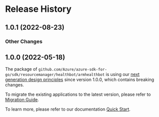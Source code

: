 # Release History

## 1.0.1 (2022-08-23)
### Other Changes


## 1.0.0 (2022-05-18)

The package of `github.com/Azure/azure-sdk-for-go/sdk/resourcemanager/healthbot/armhealthbot` is using our [next generation design principles](https://azure.github.io/azure-sdk/general_introduction.html) since version 1.0.0, which contains breaking changes.

To migrate the existing applications to the latest version, please refer to [Migration Guide](https://aka.ms/azsdk/go/mgmt/migration).

To learn more, please refer to our documentation [Quick Start](https://aka.ms/azsdk/go/mgmt).